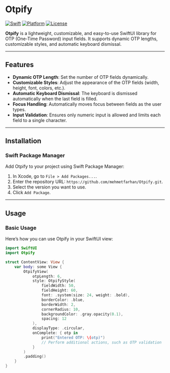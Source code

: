 # Otpify

[![Swift](https://img.shields.io/badge/Swift-5.5-orange.svg)](https://swift.org)
[![Platform](https://img.shields.io/badge/Platform-iOS%20|%20macOS%20|%20watchOS%20|%20tvOS-blue)](https://developer.apple.com)
[![License](https://img.shields.io/badge/License-MIT-lightgrey.svg)](https://opensource.org/licenses/MIT)

**Otpify** is a lightweight, customizable, and easy-to-use SwiftUI library for OTP (One-Time Password) input fields. It supports dynamic OTP lengths, customizable styles, and automatic keyboard dismissal.

---

## Features

- **Dynamic OTP Length**: Set the number of OTP fields dynamically.
- **Customizable Styles**: Adjust the appearance of the OTP fields (width, height, font, colors, etc.).
- **Automatic Keyboard Dismissal**: The keyboard is dismissed automatically when the last field is filled.
- **Focus Handling**: Automatically moves focus between fields as the user types.
- **Input Validation**: Ensures only numeric input is allowed and limits each field to a single character.

---

## Installation

### Swift Package Manager

Add Otpify to your project using Swift Package Manager:

1. In Xcode, go to `File > Add Packages...`.
2. Enter the repository URL: `https://github.com/mehmetfarhan/Otpify.git`.
3. Select the version you want to use.
4. Click `Add Package`.

---

## Usage

### Basic Usage

Here’s how you can use Otpify in your SwiftUI view:

```swift
import SwiftUI
import Otpify

struct ContentView: View {
    var body: some View {
        OtpifyView(
            otpLength: 6,
            style: OtpifyStyle(
                fieldWidth: 50,
                fieldHeight: 60,
                font: .system(size: 24, weight: .bold),
                borderColor: .blue,
                borderWidth: 2,
                cornerRadius: 10,
                backgroundColor: .gray.opacity(0.1),
                spacing: 12
            ),
            displayType: .circular,
            onComplete: { otp in
                print("Entered OTP: \(otp)")
                // Perform additional actions, such as OTP validation
            }
        )
        .padding()
    }
}
